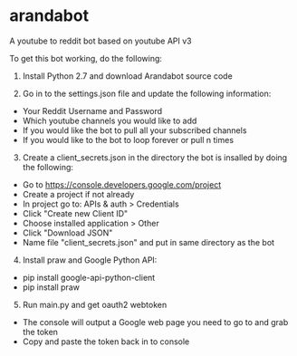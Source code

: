 # arandabot
A youtube to reddit bot based on youtube API v3

To get this bot working, do the following:

1. Install Python 2.7 and download Arandabot source code

2. Go in to the settings.json file and update the following information:
 * Your Reddit Username and Password
 * Which youtube channels you would like to add
 * If you would like the bot to pull all your subscribed channels
 * If you would like to the bot to loop forever or pull n times
 
3. Create a client_secrets.json in the directory the bot is insalled by doing the following:
  * Go to https://console.developers.google.com/project
  * Create a project if not already
  * In project go to: APIs & auth > Credentials
  * Click "Create new Client ID"
  * Choose installed application > Other
  * Click "Download JSON"
  * Name file "client_secrets.json" and put in same directory as the bot

4. Install praw and Google Python API:
  * pip install google-api-python-client
  * pip install praw

5. Run main.py and get oauth2 webtoken
  * The console will output a Google web page you need to go to and grab the token
  * Copy and paste the token back in to console
